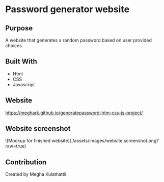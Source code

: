 # Password generator website

## Purpose

A website that generates a random password based on user provided choices.

## Built With
* Html
* CSS
* Javascript

## Website
https://meghark.github.io/generatepassword-htm-css-js-project/

## Website screenshot
![Mockup for finished website](./assets/images/website screenshot.png?raw=true)

## Contribution
Created by Megha Kulathattil.

